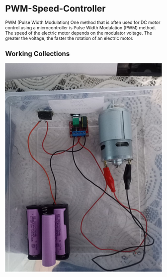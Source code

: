 # PWM-Speed-Controller

PWM (Pulse Width Modulation) One method that is often used for DC motor control using a microcontroller is Pulse Width Modulation (PWM) method. The speed of the electric motor depends on the modulator voltage. The greater the voltage, the faster the rotation of an electric motor.

## Working Collections 
![Snippet](https://github.com/TauqeerAhmad5201/PWM-Speed-Controller/blob/main/images/PWM.jpeg?raw=true)
